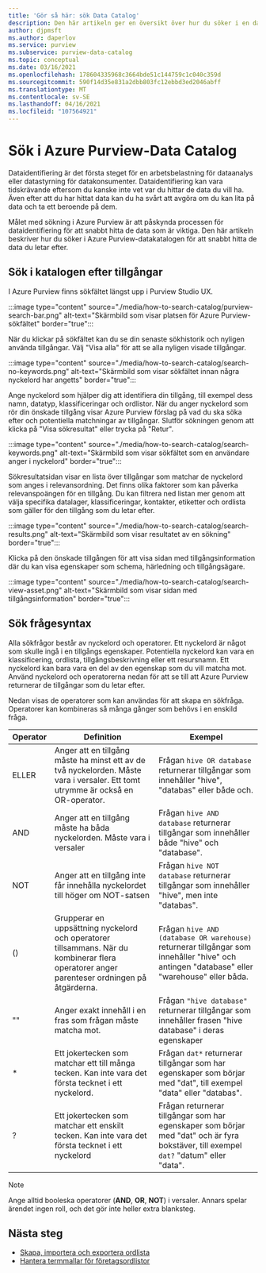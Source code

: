 ```yaml
---
title: 'Gör så här: sök Data Catalog'
description: Den här artikeln ger en översikt över hur du söker i en datakatalog.
author: djpmsft
ms.author: daperlov
ms.service: purview
ms.subservice: purview-data-catalog
ms.topic: conceptual
ms.date: 03/16/2021
ms.openlocfilehash: 178604335968c3664bde51c144759c1c040c359d
ms.sourcegitcommit: 590f14d35e831a2dbb803fc12ebbd3ed2046abff
ms.translationtype: MT
ms.contentlocale: sv-SE
ms.lasthandoff: 04/16/2021
ms.locfileid: "107564921"
---
```

# <a name="search-the-azure-purview-data-catalog"></a>Sök i Azure Purview-Data Catalog

Dataidentifiering är det första steget för en arbetsbelastning för dataanalys eller datastyrning för datakonsumenter. Dataidentifiering kan vara tidskrävande eftersom du kanske inte vet var du hittar de data du vill ha. Även efter att du har hittat data kan du ha svårt att avgöra om du kan lita på data och ta ett beroende på dem.

Målet med sökning i Azure Purview är att påskynda processen för dataidentifiering för att snabbt hitta de data som är viktiga. Den här artikeln beskriver hur du söker i Azure Purview-datakatalogen för att snabbt hitta de data du letar efter.

## <a name="search-the-catalog-for-assets"></a>Sök i katalogen efter tillgångar

I Azure Purview finns sökfältet längst upp i Purview Studio UX.

:::image type="content" source="./media/how-to-search-catalog/purview-search-bar.png" alt-text="Skärmbild som visar platsen för Azure Purview-sökfältet" border="true":::

När du klickar på sökfältet kan du se din senaste sökhistorik och nyligen använda tillgångar. Välj "Visa alla" för att se alla nyligen visade tillgångar.

:::image type="content" source="./media/how-to-search-catalog/search-no-keywords.png" alt-text="Skärmbild som visar sökfältet innan några nyckelord har angetts" border="true":::

Ange nyckelord som hjälper dig att identifiera din tillgång, till exempel dess namn, datatyp, klassificeringar och ordlistor. När du anger nyckelord som rör din önskade tillgång visar Azure Purview förslag på vad du ska söka efter och potentiella matchningar av tillgångar. Slutför sökningen genom att klicka på "Visa sökresultat" eller trycka på "Retur".

:::image type="content" source="./media/how-to-search-catalog/search-keywords.png" alt-text="Skärmbild som visar sökfältet som en användare anger i nyckelord" border="true":::

Sökresultatsidan visar en lista över tillgångar som matchar de nyckelord som anges i relevansordning. Det finns olika faktorer som kan påverka relevanspoängen för en tillgång. Du kan filtrera ned listan mer genom att välja specifika datalager, klassificeringar, kontakter, etiketter och ordlista som gäller för den tillgång som du letar efter.

:::image type="content" source="./media/how-to-search-catalog/search-results.png" alt-text="Skärmbild som visar resultatet av en sökning" border="true":::

 Klicka på den önskade tillgången för att visa sidan med tillgångsinformation där du kan visa egenskaper som schema, härledning och tillgångsägare.

:::image type="content" source="./media/how-to-search-catalog/search-view-asset.png" alt-text="Skärmbild som visar sidan med tillgångsinformation" border="true":::

## <a name="search-query-syntax"></a>Sök frågesyntax

Alla sökfrågor består av nyckelord och operatorer. Ett nyckelord är något som skulle ingå i en tillgångs egenskaper. Potentiella nyckelord kan vara en klassificering, ordlista, tillgångsbeskrivning eller ett resursnamn. Ett nyckelord kan bara vara en del av den egenskap som du vill matcha mot. Använd nyckelord och operatorerna nedan för att se till att Azure Purview returnerar de tillgångar som du letar efter. 

Nedan visas de operatorer som kan användas för att skapa en sökfråga. Operatorer kan kombineras så många gånger som behövs i en enskild fråga.

| Operator | Definition | Exempel |
| -------- | ---------- | ------- |
| ELLER | Anger att en tillgång måste ha minst ett av de två nyckelorden. Måste vara i versaler. Ett tomt utrymme är också en OR-operator.  | Frågan `hive OR database` returnerar tillgångar som innehåller "hive", "databas" eller både och. |
| AND | Anger att en tillgång måste ha båda nyckelorden. Måste vara i versaler | Frågan `hive AND database` returnerar tillgångar som innehåller både "hive" och "database". |
| NOT | Anger att en tillgång inte får innehålla nyckelordet till höger om NOT-satsen | Frågan `hive NOT database` returnerar tillgångar som innehåller "hive", men inte "databas". |
| () | Grupperar en uppsättning nyckelord och operatorer tillsammans. När du kombinerar flera operatorer anger parenteser ordningen på åtgärderna. | Frågan `hive AND (database OR warehouse)` returnerar tillgångar som innehåller "hive" och antingen "database" eller "warehouse" eller båda. |
| "" | Anger exakt innehåll i en fras som frågan måste matcha mot. | Frågan `"hive database"` returnerar tillgångar som innehåller frasen "hive database" i deras egenskaper |
| * | Ett jokertecken som matchar ett till många tecken. Kan inte vara det första tecknet i ett nyckelord. | Frågan `dat*` returnerar tillgångar som har egenskaper som börjar med "dat", till exempel "data" eller "databas". |
| ? | Ett jokertecken som matchar ett enskilt tecken. Kan inte vara det första tecknet i ett nyckelord | Frågan returnerar tillgångar som har egenskaper som börjar med "dat" och är fyra bokstäver, till exempel `dat?` "datum" eller "data". |

> [!Note]
> Ange alltid booleska operatorer (**AND**, **OR**, **NOT**) i versaler. Annars spelar ärendet ingen roll, och det gör inte heller extra blanksteg.

## <a name="next-steps"></a>Nästa steg

- [Skapa, importera och exportera ordlista](how-to-create-import-export-glossary.md)
- [Hantera termmallar för företagsordlistor](how-to-manage-term-templates.md)
